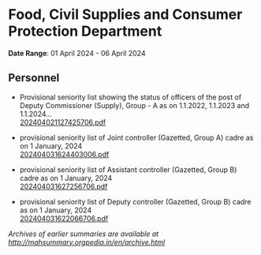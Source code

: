 # Food, Civil Supplies and Consumer Protection Department

**Date Range**: 01 April 2024 - 06 April 2024


## Personnel
- Provisional seniority list showing the status of officers of the post of Deputy Commissioner (Supply), Group - A as on 1.1.2022, 1.1.2023 and 1.1.2024...\
  [202404021127425706.pdf](https://gr.maharashtra.gov.in/Site/Upload/Government%20Resolutions/English/202404021127425706.pdf)

- provisional seniority list of Joint controller (Gazetted, Group A) cadre as on 1 January, 2024\
  [202404031624403006.pdf](https://gr.maharashtra.gov.in/Site/Upload/Government%20Resolutions/English/202404031624403006.pdf)

- provisional seniority list of Assistant controller (Gazetted, Group B) cadre as on 1 January, 2024\
  [202404031627256706.pdf](https://gr.maharashtra.gov.in/Site/Upload/Government%20Resolutions/English/202404031627256706.pdf)

- provisional seniority list of Deputy controller (Gazetted, Group B) cadre as on 1 January, 2024\
  [202404031622066706.pdf](https://gr.maharashtra.gov.in/Site/Upload/Government%20Resolutions/English/202404031622066706.pdf)


*Archives of earlier summaries are available at http://mahsummary.orgpedia.in/en/archive.html*